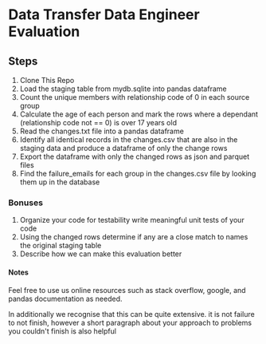 # Data Transfer Data Engineer Evaluation

## Steps

1. Clone This Repo
2. Load the staging table from mydb.sqlite into pandas dataframe
3. Count the unique members with relationship code of 0 in each source group
4. Calculate the age of each person and mark the rows where a dependant (relationship code not == 0) is over 17 years old
5. Read the changes.txt file into a pandas dataframe
6. Identify all identical records in the changes.csv that are also in the staging data and produce a dataframe of only the change rows
7. Export the dataframe with only the changed rows as json and parquet files
8. Find the failure_emails for each group in the changes.csv file by looking them up in the database


### Bonuses
1. Organize your code for testability write meaningful unit tests of your code
2. Using the changed rows determine if any are a close match to names the original staging table
3. Describe how we can make this evaluation better

#### Notes
Feel free to use us online resources such as stack overflow, google, and pandas documentation as needed.

In additionally we recognise that this can be quite extensive.  it is not failure to not finish, however a short paragraph about
your approach to problems you couldn't finish is also helpful




